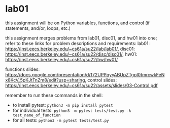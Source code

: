 # lab01
  
this assignment will be on Python variables, functions, and control (if statements, and/or, loops, etc.)
  
this assignment merges problems from lab01, disc01, and hw01 into one; refer to these links for problem descriptions and requirements: lab01: https://inst.eecs.berkeley.edu/~cs61a/su22/lab/lab01/, disc01: https://inst.eecs.berkeley.edu/~cs61a/su22/disc/disc01/, hw01: https://inst.eecs.berkeley.edu/~cs61a/su22/hw/hw01/
  
functions slides: https://docs.google.com/presentation/d/172UPPqyyABUpZTgpI0tmrcwkFeNx8KcV_5pKJtTnZm8/edit?usp=sharing, control slides: https://inst.eecs.berkeley.edu/~cs61a/su22/assets/slides/03-Control.pdf
  
remember to run these commands in the shell: 
- to install pytest: ```python3 -m pip install pytest```
- for individual tests: ```python3 -m pytest tests/test.py -k test_name_of_function```
- for all tests: ```python3 -m pytest tests/test.py```
 
